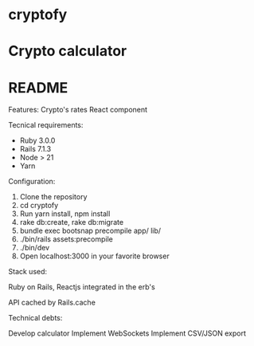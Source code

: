 
# cryptofy
Crypto calculator
=======
# README

Features:
Crypto's rates
React component


Tecnical requirements:
* Ruby 3.0.0
* Rails 7.1.3
* Node > 21
* Yarn

Configuration:

1. Clone the repository
2. cd cryptofy
3. Run yarn install, npm install
4. rake db:create, rake db:migrate
5. bundle exec bootsnap precompile app/ lib/
6. ./bin/rails assets:precompile
7. ./bin/dev
8. Open localhost:3000 in your favorite browser


Stack used:

Ruby on Rails, Reactjs integrated in the erb's

API cached by Rails.cache


Technical debts:

Develop calculator
Implement WebSockets
Implement CSV/JSON export

